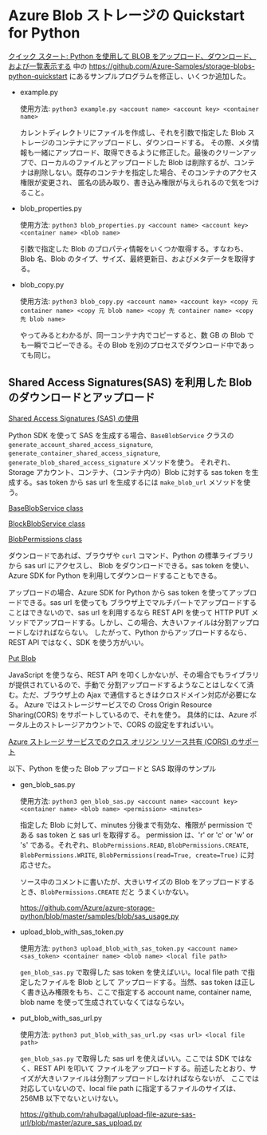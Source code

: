 # Azure Blob ストレージの Quickstart for Python

[クイック スタート: Python を使用して BLOB をアップロード、ダウンロード、および一覧表示する](https://docs.microsoft.com/ja-jp/azure/storage/blobs/storage-quickstart-blobs-python) 中の https://github.com/Azure-Samples/storage-blobs-python-quickstart にあるサンプルプログラムを修正し、いくつか追加した。

- example.py

    使用方法: `python3 example.py <account name> <account key> <container name>`
    
    カレントディレクトリにファイルを作成し、それを引数で指定した Blob ストレージのコンテナにアップロードし、ダウンロードする。
    その際、メタ情報も一緒にアップロード、取得できるように修正した。最後のクリーンアップで、ローカルのファイルとアップロードした
    Blob は削除するが、コンテナは削除しない。既存のコンテナを指定した場合、そのコンテナのアクセス権限が変更され、
    匿名の読み取り、書き込み権限が与えられるので気をつけること。

- blob_properties.py

    使用方法: `python3 blob_properties.py <account name> <account key> <container name> <blob name>`

    引数で指定した Blob のプロパティ情報をいくつか取得する。すなわち、Blob 名、Blob のタイプ、サイズ、最終更新日、およびメタデータを取得する。

- blob_copy.py

    使用方法: `python3 blob_copy.py <account name> <account key> <copy 元 container name> <copy 元 blob name> <copy 先 container name> <copy 先 blob name>`

    やってみるとわかるが、同一コンテナ内でコピーすると、数 GB の Blob でも一瞬でコピーできる。その Blob を別のプロセスでダウンロード中であっても同じ。


## Shared Access Signatures(SAS) を利用した Blob のダウンロードとアップロード

[Shared Access Signatures (SAS) の使用](https://docs.microsoft.com/ja-jp/azure/storage/common/storage-dotnet-shared-access-signature-part-1)

Python SDK を使って SAS を生成する場合、`BaseBlobService` クラスの `generate_account_shared_access_signature`,
`generate_container_shared_access_signature`, `generate_blob_shared_access_signature` メソッドを使う。
それぞれ、Storage アカウント、コンテナ、（コンテナ内の）Blob に対する sas token を生成する。sas token から
sas url を生成するには `make_blob_url` メソッドを使う。

[BaseBlobService class](https://docs.microsoft.com/en-us/python/api/azure-storage-blob/azure.storage.blob.baseblobservice.baseblobservice?view=azure-python)

[BlockBlobService class](https://docs.microsoft.com/en-us/python/api/azure-storage-blob/azure.storage.blob.blockblobservice.blockblobservice?view=azure-python)

[BlobPermissions class](https://docs.microsoft.com/ja-jp/python/api/azure-storage-blob/azure.storage.blob.models.BlobPermissions?view=azure-python)

ダウンロードであれば、ブラウザや `curl` コマンド、Python の標準ライブラリから sas url にアクセスし、
Blob をダウンロードできる。sas token を使い、Azure SDK for Python を利用してダウンロードすることもできる。

アップロードの場合、Azure SDK for Python から sas token を使ってアップロードできる。sas url を使っても
ブラウザ上でマルチパートでアップロードすることはできないので、sas url を利用するなら REST API を使って
HTTP PUT メソッドでアップロードする。しかし、この場合、大きいファイルは分割アップロードしなければならない。
したがって、Python からアップロードするなら、REST API ではなく、SDK を使う方がいい。

[Put Blob](https://docs.microsoft.com/ja-jp/rest/api/storageservices/put-blob)


JavaScript を使うなら、REST API を叩くしかないが、その場合でもライブラリが提供されているので、手動で
分割アップロードするようなことはしなくて済む。ただ、ブラウザ上の Ajax で通信するときはクロスドメイン対応が必要になる。
Azure ではストレージサービスでの Cross Origin Resource Sharing(CORS) をサポートしているので、それを使う。
具体的には、Azure ポータル上のストレージアカウントで、CORS の設定をすればいい。

[Azure ストレージ サービスでのクロス オリジン リソース共有 (CORS) のサポート](https://docs.microsoft.com/ja-jp/azure/storage/common/storage-cors-support)

以下、Python を使った Blob アップロードと SAS 取得のサンプル

- gen_blob_sas.py

    使用方法: `python3 gen_blob_sas.py <account name> <account key> <container name> <blob name> <permission> <minutes>`

    指定した Blob に対して、minutes 分後まで有効な、権限が permission である sas token と sas url を取得する。
    permission は、'r' or 'c' or 'w' or 's' である。それぞれ、`BlobPermissions.READ`, `BlobPermissions.CREATE`,
    `BlobPermissions.WRITE`, `BlobPermissions(read=True, create=True)` に対応させた。

    ソース中のコメントに書いたが、大きいサイズの Blob をアップロードするとき、`BlobPermissions.CREATE` だと
    うまくいかない。

    https://github.com/Azure/azure-storage-python/blob/master/samples/blob/sas_usage.py

- upload_blob_with_sas_token.py

    使用方法: `python3 upload_blob_with_sas_token.py <account name> <sas_token> <container name> <blob name> <local file path>`

    `gen_blob_sas.py` で取得した sas token を使えばいい。local file path で指定したファイルを Blob として
    アップロードする。当然、sas token は正しく書き込み権限をもち、ここで指定する account name, container name,
    blob name を使って生成されていなくてはならない。

- put_blob_with_sas_url.py

    使用方法: `python3 put_blob_with_sas_url.py <sas url> <local file path>`

    `gen_blob_sas.py` で取得した sas url を使えばいい。ここでは SDK ではなく、REST API を叩いて
    ファイルをアップロードする。前述したとおり、サイズが大きいファイルは分割アップロードしなければならないが、
    ここでは対応していないので、local file path に指定するファイルのサイズは、256MB 以下でないといけない。

    https://github.com/rahulbagal/upload-file-azure-sas-url/blob/master/azure_sas_upload.py


